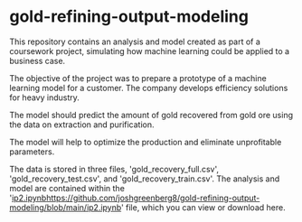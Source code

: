 # gold-refining-output-modeling

This repository contains an analysis and model created as part of a coursework project, simulating how machine learning could be applied to a business case.

The objective of the project was to prepare a prototype of a machine learning model for a customer. The company develops efficiency solutions for heavy industry.

The model should predict the amount of gold recovered from gold ore using the data on extraction and purification.

The model will help to optimize the production and eliminate unprofitable parameters.

The data is stored in three files, 'gold_recovery_full.csv', 'gold_recovery_test.csv', and 'gold_recovery_train.csv'. The analysis and model are contained within the '[ip2.ipynb](https://github.com/joshgreenberg8/gold-refining-output-modeling/blob/main/ip2.ipynb)https://github.com/joshgreenberg8/gold-refining-output-modeling/blob/main/ip2.ipynb' file, which you can view or download here.
